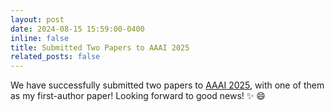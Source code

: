 ```yaml
---
layout: post
date: 2024-08-15 15:59:00-0400
inline: false
title: Submitted Two Papers to AAAI 2025
related_posts: false
---
```


We have successfully submitted two papers to [AAAI 2025](https://aaai.org/conference/aaai/aaai-25/), with one of them as my first-author paper! Looking forward to good news! :sparkles: :smile: